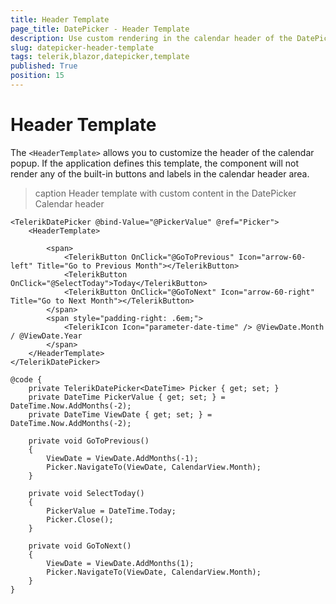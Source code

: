 ```yaml
---
title: Header Template
page_title: DatePicker - Header Template
description: Use custom rendering in the calendar header of the DatePicker for Blazor.
slug: datepicker-header-template
tags: telerik,blazor,datepicker,template
published: True
position: 15
---
```


# Header Template

The `<HeaderTemplate>` allows you to customize the header of the calendar popup. If the application defines this template, the component will not render any of the built-in buttons and labels in the calendar header area.

>caption Header template with custom content in the DatePicker Calendar header

````CSHTML
<TelerikDatePicker @bind-Value="@PickerValue" @ref="Picker">
    <HeaderTemplate>

        <span>
            <TelerikButton OnClick="@GoToPrevious" Icon="arrow-60-left" Title="Go to Previous Month"></TelerikButton>
            <TelerikButton OnClick="@SelectToday">Today</TelerikButton>
            <TelerikButton OnClick="@GoToNext" Icon="arrow-60-right" Title="Go to Next Month"></TelerikButton>
        </span>
        <span style="padding-right: .6em;">
            <TelerikIcon Icon="parameter-date-time" /> @ViewDate.Month / @ViewDate.Year
        </span>
    </HeaderTemplate>
</TelerikDatePicker>

@code {
    private TelerikDatePicker<DateTime> Picker { get; set; }
    private DateTime PickerValue { get; set; } = DateTime.Now.AddMonths(-2);
    private DateTime ViewDate { get; set; } = DateTime.Now.AddMonths(-2);

    private void GoToPrevious()
    {
        ViewDate = ViewDate.AddMonths(-1);
        Picker.NavigateTo(ViewDate, CalendarView.Month);
    }

    private void SelectToday()
    {
        PickerValue = DateTime.Today;
        Picker.Close();
    }

    private void GoToNext()
    {
        ViewDate = ViewDate.AddMonths(1);
        Picker.NavigateTo(ViewDate, CalendarView.Month);
    }
}
````
